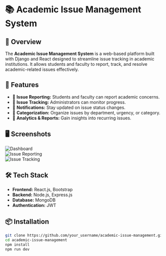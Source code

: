 # 📚 Academic Issue Management System

## 🚀 Overview

The **Academic Issue Management System** is a web-based platform built with Django and React designed to streamline issue tracking in academic institutions. It allows students and faculty to report, track, and resolve academic-related issues effectively.

## 🎯 Features

- 🔹 **Issue Reporting:** Students and faculty can report academic concerns.
- 🔹 **Issue Tracking:** Administrators can monitor progress.
- 🔹 **Notifications:** Stay updated on issue status changes.
- 🔹 **Categorization:** Organize issues by department, urgency, or category.
- 🔹 **Analytics & Reports:** Gain insights into recurring issues.

## 🖥️ Screenshots

![Dashboard](soon)  
![Issue Reporting](soon)  
![Issue Tracking](soon)  

## 🛠️ Tech Stack

- **Frontend:** React.js, Bootstrap
- **Backend:** Node.js, Express.js
- **Database:** MongoDB
- **Authentication:** JWT

## 📦 Installation

```bash
git clone https://github.com/your_username/academic-issue-management.git
cd academic-issue-management
npm install
npm run dev
